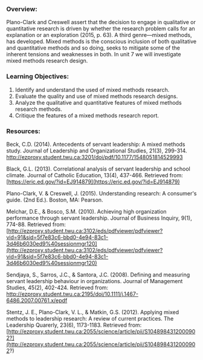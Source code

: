 ### Overview:

Plano-Clark and Creswell assert that the decision to engage in qualitative or quantitative research is driven by whether the research problem calls for an explanation or an exploration \(2015, p. 63\).  A third genre—mixed methods, has developed.  Mixed methods is the conscious inclusion of both qualitative and quantitative methods and so doing, seeks to mitigate some of the inherent tensions and weaknesses in both.  In unit 7 we will investigate mixed methods research design.

### Learning Objectives:

1. Identify and understand the used of mixed methods research.
2. Evaluate the quality and use of mixed methods research designs.
3. Analyze the qualitative and quantitative features of mixed methods research methods.
4. Critique the features of a mixed methods research report.

### Resources:

Beck, C.D. \(2014\).  Antecedents of servant leadership: A mixed methods study. Journal of Leadership and Organizational Studies, 21\(3\), 299-314. http://ezproxy.student.twu.ca:3201/doi/pdf/10.1177/1548051814529993

Black, G.L. \(2013\). Correlational analysis of servant leadership and school climate. Journal of Catholic Education, 13\(4\), 437-466. Retrieved from: [https://eric.ed.gov/?id=EJ914879](https://eric.ed.gov/?id=EJ914879)

Plano-Clark, V. & Creswell, J. \(2015\). Understanding research: A consumer's guide. \(2nd Ed.\). Boston, MA: Pearson.

Melchar, D.E., & Bosco, S.M. \(2010\). Achieving high organization performance through servant leadership. Journal of Business Inquiry, 9\(1\), 774-88. Retrieved from: [http://ezproxy.student.twu.ca:3102/eds/pdfviewer/pdfviewer?vid=91&sid=5f7e83c6-bbd0-4e94-83c1-3d46b6030ed9%40sessionmgr120](http://ezproxy.student.twu.ca:3102/eds/pdfviewer/pdfviewer?vid=91&sid=5f7e83c6-bbd0-4e94-83c1-3d46b6030ed9%40sessionmgr120)

Sendjaya, S., Sarros, J.C., & Santora, J.C. \(2008\). Defining and measuring servant leadership behaviour in organizations. Journal of Management Studies, 45\(2\), 402-424. Retrieved from: http://ezproxy.student.twu.ca:2195/doi/10.1111/j.1467-6486.2007.00761.x/epdf

Stentz, J. E., Plano-Clark, V. L., & Matkin, G.S. \(2012\). Applying mixed methods to leadership research: A review of current practices. The Leadership Quarerly, 23\(6\), 1173-1183. Retrieved from: [http://ezproxy.student.twu.ca:2055/science/article/pii/S1048984312000902?](http://ezproxy.student.twu.ca:2055/science/article/pii/S1048984312000902?)


